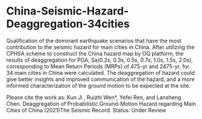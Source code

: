 # China-Seismic-Hazard-Deaggregation-34cities
Qualification of the dominant earthquake scenarios that have the most contribution to the seismic hazard for main cities in China. After utilizing the CPHSA scheme to construct the China hazard map by OQ platform, the results of deaggregation for PGA, Sa(0.2s, 0.3s, 0.5s, 0.7s, 1.0s, 1.5s, 2.0s), corresponding to Mean Return Periods (MRPs) of 475-yr and 2475-yr, for 34 main cities in China were calculated. The deaggregation of hazard could give better insights and improved communication of the hazard, and a more informed characterization of the ground motion to be expected at the site.

Please cite the work as:
Kun Ji , Ruizhi Wen*, Yefei Ren, and Lansheng Chen. Deaggregation of Probabilistic Ground-Motion Hazard regarding Main Cities of China (2021)The Seismic Record. 
Status: Under Review

